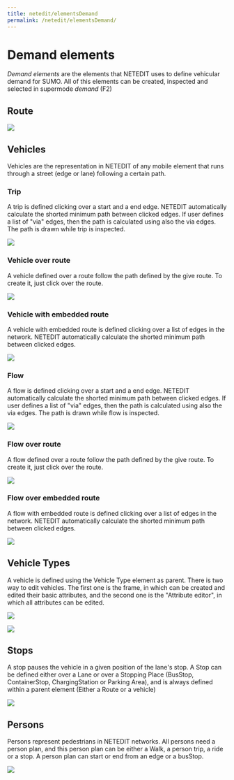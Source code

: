 ```yaml
---
title: netedit/elementsDemand
permalink: /netedit/elementsDemand/
---
```


# Demand elements

*Demand elements* are the elements that NETEDIT uses to define vehicular demand for SUMO. All of this elements can be created, inspected and selected in supermode *demand* (F2)

## Route

![](../images/GNERoute.png)

## Vehicles

Vehicles are the representation in NETEDIT of any mobile element that runs through a street (edge or lane) following a certain path.

### Trip

A trip is defined clicking over a start and a end edge. NETEDIT automatically calculate the shorted minimum path between clicked edges. If user defines a list of "via" edges, then the path is calculated using also the via edges. The path is drawn while trip is inspected.

![](../images/GNETrip.png)

### Vehicle over route

A vehicle defined over a route follow the path defined by the give route. To create it, just click over the route.

![](../images/GNEVehicle.png)

### Vehicle with embedded route

A vehicle with embedded route is defined clicking over a list of edges in the network. NETEDIT automatically calculate the shorted minimum path between clicked edges.

![](../images/GNEVehicleEmbeddedRoute.png)

### Flow

A flow is defined clicking over a start and a end edge. NETEDIT automatically calculate the shorted minimum path between clicked edges. If user defines a list of "via" edges, then the path is calculated using also the via edges. The path is drawn while flow is inspected.

![](../images/GNEFlow.png)

### Flow over route

A flow defined over a route follow the path defined by the give route.  To create it, just click over the route.

![](../images/GNEFlowRoute.png)

### Flow over embedded route

A flow with embedded route is defined clicking over a list of edges in the network. NETEDIT automatically calculate the shorted minimum path between clicked edges.

![](../images/GNEFlowEmbeddedRoute.png)



## Vehicle Types

A vehicle is defined using the Vehicle Type element as parent. There is two way to edit vehicles. The first one is the frame, in which can be created and edited their basic attributes, and the second one is the "Attribute editor", in which all attributes can be edited.

![](../images/GNEVehicleType.png)



![](../images/GNEVehicleTypeDialog.png)

## Stops

A stop pauses the vehicle in a given position of the lane's stop. A Stop can be defined either over a Lane or over a Stopping Place (BusStop, ContainerStop, ChargingStation or Parking Area), and is always defined within a parent element (Either a Route or a vehicle)

![](../images/GNEStops.png)

## Persons

Persons represent pedestrians in NETEDIT networks. All persons need a person plan, and this person plan can be either a Walk, a person trip, a ride or a stop. A  person plan can start or end from an edge or a busStop.

![](../images/GNEPedestrian.png)



